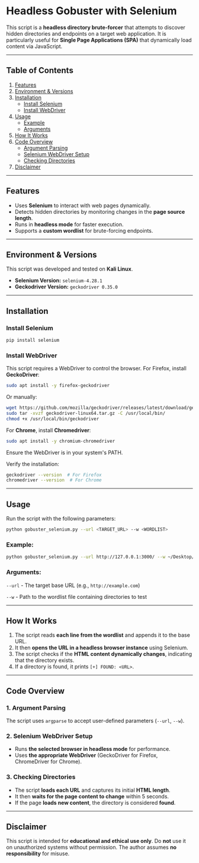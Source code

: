 # Headless Gobuster with Selenium

This script is a **headless directory brute-forcer** that attempts to discover hidden directories and endpoints on a target web application. It is particularly useful for **Single Page Applications (SPA)** that dynamically load content via JavaScript.

---

## **Table of Contents**

1. [Features](#features)
2. [Environment & Versions](#environment--versions)
3. [Installation](#installation)
   - [Install Selenium](#install-selenium)
   - [Install WebDriver](#install-webdriver)
4. [Usage](#usage)
   - [Example](#example)
   - [Arguments](#arguments)
5. [How It Works](#how-it-works)
6. [Code Overview](#code-overview)
   - [Argument Parsing](#1-argument-parsing)
   - [Selenium WebDriver Setup](#2-selenium-webdriver-setup)
   - [Checking Directories](#3-checking-directories)
7. [Disclaimer](#disclaimer)

---

## **Features**

- Uses **Selenium** to interact with web pages dynamically.
- Detects hidden directories by monitoring changes in the **page source length**.
- Runs in **headless mode** for faster execution.
- Supports a **custom wordlist** for brute-forcing endpoints.

---

## **Environment & Versions**

This script was developed and tested on **Kali Linux**.

- **Selenium Version:** `selenium-4.28.1`
- **Geckodriver Version:** `geckodriver 0.35.0`

---

## **Installation**

### **Install Selenium**

```bash
pip install selenium
```

### **Install WebDriver**

This script requires a WebDriver to control the browser. For Firefox, install **GeckoDriver**:

```bash
sudo apt install -y firefox-geckodriver
```

Or manually:

```bash
wget https://github.com/mozilla/geckodriver/releases/latest/download/geckodriver-linux64.tar.gz
sudo tar -xvzf geckodriver-linux64.tar.gz -C /usr/local/bin/
chmod +x /usr/local/bin/geckodriver
```

For **Chrome**, install **Chromedriver**:

```bash
sudo apt install -y chromium-chromedriver
```

Ensure the WebDriver is in your system's PATH.

Verify the installation:

```bash
geckodriver --version  # For Firefox
chromedriver --version  # For Chrome
```

---

## **Usage**

Run the script with the following parameters:

```bash
python gobuster_selenium.py --url <TARGET_URL> --w <WORDLIST>
```

### **Example:**

```bash
python gobuster_selenium.py --url http://127.0.0.1:3000/ --w ~/Desktop/wordlist.txt
```

### **Arguments:**

`--url` - The target base URL (e.g., `http://example.com`)

`--w` - Path to the wordlist file containing directories to test

---

## **How It Works**

1. The script reads **each line from the wordlist** and appends it to the base URL.
2. It then **opens the URL in a headless browser instance** using Selenium.
3. The script checks if the **HTML content dynamically changes**, indicating that the directory exists.
4. If a directory is found, it prints `[+] FOUND: <URL>`.

---

## **Code Overview**

### **1. Argument Parsing**

The script uses `argparse` to accept user-defined parameters (`--url`, `--w`).

### **2. Selenium WebDriver Setup**

- Runs **the selected browser in headless mode** for performance.
- Uses **the appropriate WebDriver** (GeckoDriver for Firefox, ChromeDriver for Chrome).

### **3. Checking Directories**

- The script **loads each URL** and captures its initial **HTML length**.
- It then **waits for the page content to change** within 5 seconds.
- If the page **loads new content**, the directory is considered **found**.

---

## **Disclaimer**

This script is intended for **educational and ethical use only**. Do **not** use it on unauthorized systems without permission. The author assumes **no responsibility** for misuse.
